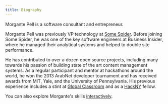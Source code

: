 ```yaml
---
title: Biography
---
```


<p>Morgante Pell is a software consultant and entrepreneur.</p>

<p>Morgante Pell was previously VP technology at <a href="http://www.somespider.com">Some Spider</a>. Before joining Some Spider, he was one of the key software engineers at Business Insider, where he managed their analytical systems and helped to double site performance.</p>
<p>He has contributed to over a dozen open source projects, including many towards his passion of building state of the art content management systems. As a regular participant and mentor at hackathons around the world, he won the 2013 ArabNet developer tournament and has received awards from MIT, Yale, and the University of Pennsylvania. His previous experience includes a stint at <a href="http://www.globalclassroom.us/">Global Classroom</a> and as a <a href="http://hackny.org/">HackNY</a> fellow.</p>
<p>You can also explore Morgante's skills <a href="http://www.morgante.net/about">interactively</a>.</p>
